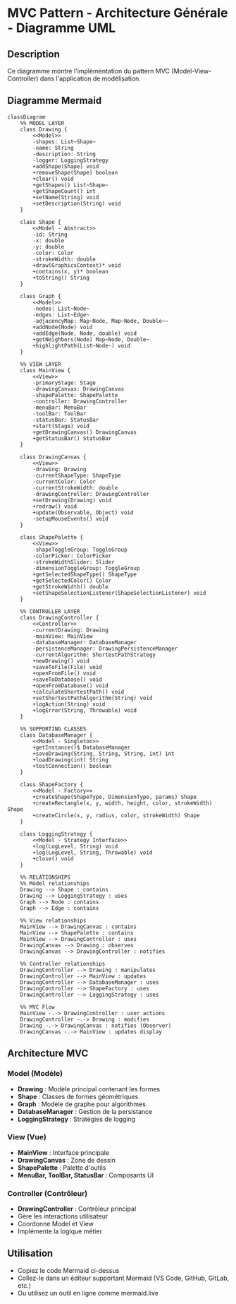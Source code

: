 # MVC Pattern - Architecture Générale - Diagramme UML

## Description
Ce diagramme montre l'implémentation du pattern MVC (Model-View-Controller) dans l'application de modélisation.

## Diagramme Mermaid

```mermaid
classDiagram
    %% MODEL LAYER
    class Drawing {
        <<Model>>
        -shapes: List~Shape~
        -name: String
        -description: String
        -logger: LoggingStrategy
        +addShape(Shape) void
        +removeShape(Shape) boolean
        +clear() void
        +getShapes() List~Shape~
        +getShapeCount() int
        +setName(String) void
        +setDescription(String) void
    }
    
    class Shape {
        <<Model - Abstract>>
        -id: String
        -x: double
        -y: double
        -color: Color
        -strokeWidth: double
        +draw(GraphicsContext)* void
        +contains(x, y)* boolean
        +toString() String
    }
    
    class Graph {
        <<Model>>
        -nodes: List~Node~
        -edges: List~Edge~
        -adjacencyMap: Map~Node, Map~Node, Double~~
        +addNode(Node) void
        +addEdge(Node, Node, double) void
        +getNeighbors(Node) Map~Node, Double~
        +highlightPath(List~Node~) void
    }
    
    %% VIEW LAYER
    class MainView {
        <<View>>
        -primaryStage: Stage
        -drawingCanvas: DrawingCanvas
        -shapePalette: ShapePalette
        -controller: DrawingController
        -menuBar: MenuBar
        -toolBar: ToolBar
        -statusBar: StatusBar
        +start(Stage) void
        +getDrawingCanvas() DrawingCanvas
        +getStatusBar() StatusBar
    }
    
    class DrawingCanvas {
        <<View>>
        -drawing: Drawing
        -currentShapeType: ShapeType
        -currentColor: Color
        -currentStrokeWidth: double
        -drawingController: DrawingController
        +setDrawing(Drawing) void
        +redraw() void
        +update(Observable, Object) void
        -setupMouseEvents() void
    }
    
    class ShapePalette {
        <<View>>
        -shapeToggleGroup: ToggleGroup
        -colorPicker: ColorPicker
        -strokeWidthSlider: Slider
        -dimensionToggleGroup: ToggleGroup
        +getSelectedShapeType() ShapeType
        +getSelectedColor() Color
        +getStrokeWidth() double
        +setShapeSelectionListener(ShapeSelectionListener) void
    }
    
    %% CONTROLLER LAYER
    class DrawingController {
        <<Controller>>
        -currentDrawing: Drawing
        -mainView: MainView
        -databaseManager: DatabaseManager
        -persistenceManager: DrawingPersistenceManager
        -currentAlgorithm: ShortestPathStrategy
        +newDrawing() void
        +saveToFile(File) void
        +openFromFile() void
        +saveToDatabase() void
        +openFromDatabase() void
        +calculateShortestPath() void
        +setShortestPathAlgorithm(String) void
        +logAction(String) void
        +logError(String, Throwable) void
    }
    
    %% SUPPORTING CLASSES
    class DatabaseManager {
        <<Model - Singleton>>
        +getInstance()$ DatabaseManager
        +saveDrawing(String, String, String, int) int
        +loadDrawing(int) String
        +testConnection() boolean
    }
    
    class ShapeFactory {
        <<Model - Factory>>
        +createShape(ShapeType, DimensionType, params) Shape
        +createRectangle(x, y, width, height, color, strokeWidth) Shape
        +createCircle(x, y, radius, color, strokeWidth) Shape
    }
    
    class LoggingStrategy {
        <<Model - Strategy Interface>>
        +log(LogLevel, String) void
        +log(LogLevel, String, Throwable) void
        +close() void
    }
    
    %% RELATIONSHIPS
    %% Model relationships
    Drawing --> Shape : contains
    Drawing --> LoggingStrategy : uses
    Graph --> Node : contains
    Graph --> Edge : contains
    
    %% View relationships
    MainView --> DrawingCanvas : contains
    MainView --> ShapePalette : contains
    MainView --> DrawingController : uses
    DrawingCanvas --> Drawing : observes
    DrawingCanvas --> DrawingController : notifies
    
    %% Controller relationships
    DrawingController --> Drawing : manipulates
    DrawingController --> MainView : updates
    DrawingController --> DatabaseManager : uses
    DrawingController --> ShapeFactory : uses
    DrawingController --> LoggingStrategy : uses
    
    %% MVC Flow
    MainView -.-> DrawingController : user actions
    DrawingController -.-> Drawing : modifies
    Drawing -.-> DrawingCanvas : notifies (Observer)
    DrawingCanvas -.-> MainView : updates display
```

## Architecture MVC

### **Model (Modèle)**
- **Drawing** : Modèle principal contenant les formes
- **Shape** : Classes de formes géométriques
- **Graph** : Modèle de graphe pour algorithmes
- **DatabaseManager** : Gestion de la persistance
- **LoggingStrategy** : Stratégies de logging

### **View (Vue)**
- **MainView** : Interface principale
- **DrawingCanvas** : Zone de dessin
- **ShapePalette** : Palette d'outils
- **MenuBar, ToolBar, StatusBar** : Composants UI

### **Controller (Contrôleur)**
- **DrawingController** : Contrôleur principal
- Gère les interactions utilisateur
- Coordonne Model et View
- Implémente la logique métier

## Utilisation
- Copiez le code Mermaid ci-dessus
- Collez-le dans un éditeur supportant Mermaid (VS Code, GitHub, GitLab, etc.)
- Ou utilisez un outil en ligne comme mermaid.live
